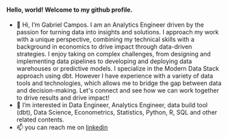 #### Hello, world! Welcome to my github profile.  

- 👋 Hi, I’m Gabriel Campos. I am an Analytics Engineer driven by the passion for turning data into insights and solutions. I approach my work with a unique perspective, combining my technical skills with a background in economics to drive impact through data-driven strategies. I enjoy taking on complex challenges, from designing and implementing data pipelines to developing and deploying data warehouses or predictive models. I specialize in the Modern Data Stack approach using dbt. However I have experience with a variety of data tools and technologies, which allows me to bridge the gap between data and decision-making. Let's connect and see how we can work together to drive results and drive impact!
- 👀 I’m interested in Data Engineer, Analytics Engineer, data build tool (dbt), Data Science, Econometrics, Statistics, Python, R, SQL and other related contents. 
- 📫 you can reach me on [linkedin](https://www.linkedin.com/in/gabrielcampis/)
